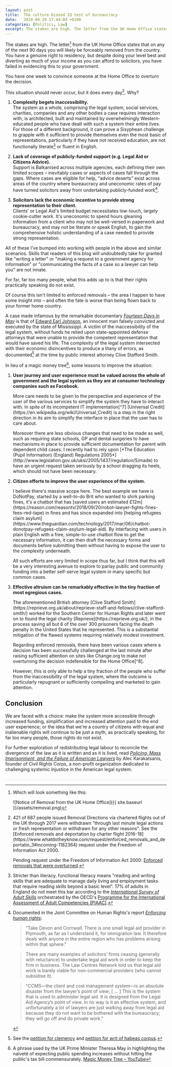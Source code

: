 ```yaml
---
layout: post
title:  The culture-biased IQ test of bureaucracy
date:   2018-09-28 17:44:04 +0100
categories: [Politics, Law]
excerpt: The stakes are high. The letter from the UK Home Office states that on any of the next 90 days you will likely be forceably removed from the country. You have a genuine right to residency, but despite doing your level best and diverting as much of your income as you can afford to solicitors, you have failed in evidencing this to your government.
---
```

The stakes are high. The letter[^1] from the UK Home Office states that on any of the next 90 days you will likely be forceably removed from the country. You have a genuine right to residency, but despite doing your level best and diverting as much of your income as you can afford to solicitors, you have failed in evidencing this to your government.

You have one week to convince someone at the Home Office to overturn the decision.


This situation should never occur, but it does every day[^2]. Why?

1. **Complexity begets inaccessibility.**<br/>The system as a whole, comprising the legal system, social services, charities, companies and any other bodies a case requires interaction with, is architected, built and maintained by overwhelmingly Western-educated people who have dealt with such a system their entire lives. For those of a different background, it can prove a Sisyphean challenge to grapple with it sufficient to provide themselves even the most basic of representations, particularly if they have not received education, are not functionally literate[^3] or fluent in English.

2. **Lack of coverage of publicly-funded support (e.g. Legal Aid or Citizens Advice).**<br/>Support is Balkanised across multiple agencies, each defining their own limited scopes – inevitably cases or aspects of cases fall through the gaps. Where cases are eligible for help, "advice deserts" exist across areas of the country where bureaucracy and uneconomic rates of pay have turned solicitors away from undertaking publicly-funded work[^4].

3. **Solicitors lack the economic incentive to provide strong representation to their client.**<br/>Clients' or Legal Aid's limited budget necessitates low-touch, largely cookie-cutter work. It's uneconomic to spend hours gleaning information from a client who may not be well-versed in paperwork and bureaucracy, and may not be literate or speak English, to gain the comprehensive holistic understanding of a case needed to provide strong representation.

All of these I've bumped into working with people in the above and similar scenarios. Skills that readers of this blog will undoubtedly take for granted like "writing a letter" or "making a request to a government agency for information" or "communicating the facts of a case so a lawyer can help you" are not innate.

For far, far too many people, what this adds up to is that their rights practically speaking do not exist.

Of course this isn't limited to enforced removals – the area I happen to have some insight into – and often the fate is worse than being flown back to your former home country.

A case made infamous by the remarkable documentary [*Fourteen Days in May*](https://vimeo.com/111111430) is that of [Edward Earl Johnson](http://reprieve.org/2018/05/20/post-mortem-execution-edward-earl-johnson/), an innocent man falsely convicted and executed by the state of Mississippi. A victim of the inaccessibility of the legal system, without funds he relied upon state-appointed defense attorneys that were unable to provide the competent representation that would have saved his life. The complexity of the legal system intersected with their economic disincentives to produce a litany of errors, as documented[^5] at the time by public interest attorney Clive Stafford Smith.

In lieu of a magic money tree[^6], some lessons to improve the situation:

<ol>
	<li>
		<strong>User journey and user experience must be valued across the whole of government and the legal system as they are at consumer technology companies such as Facebook.</strong><p markdown="1">More care needs to be given to the perspective and experience of the user of the various services to simplify the system they have to interact with. In spite of its incompetent IT implementation[^7] [Universal Credit](https://en.wikipedia.org/wiki/Universal_Credit) is a step in the right direction in its aim to simplify the interface in place that the user has to care about.</p><p markdown="1">Moreover there are less obvious changes that need to be made as well, such as requiring state schools, GP and dental surgeries to have mechanisms in place to provide sufficient documentation for parent with dependent child cases. I recently had to rely upon [*The Education (Pupil Information) (England) Regulations 2005*](http://www.legislation.gov.uk/uksi/2005/1437/regulation/5/made) to have an urgent request taken seriously by a school dragging its heels, which should not have been necessary.</p>
	</li>
	<li>
		<strong>Citizen efforts to improve the user experience of the system.</strong><p markdown="1">I believe there's massive scope here. The best example we have is DoNotPay, started by a well-to-do Brit who wanted to shirk parking fines, it's a chatbot that has [saved users an estimated £12m](https://reason.com/reasontv/2018/09/20/robot-lawyer-fights-fines-fees-red-tape) in fines and has since expanded into [helping refugees claim asylum](https://www.theguardian.com/technology/2017/mar/06/chatbot-donotpay-refugees-claim-asylum-legal-aid). By interfacing with users in plain English with a free, simple-to-use chatbot flow to get the necessary information, it can then draft the necessary forms and documents before submitting them without having to expose the user to the complexity underneath.</p><p markdown="1">All such efforts are very limited in scope thus far, but I think that this will be a very interesting avenue to explore to parlay public and community funding into a better self-serve legal system in many specific but common cases.</p>
	</li>
	<li>
		<strong>Effective altruism can be remarkably effective in the tiny fraction of most egregious cases.</strong><p markdown="1">The aforementioned British attorney [Clive Stafford Smith](https://reprieve.org.uk/about/reprieve-staff-and-fellows/clive-stafford-smith/) worked for the Southern Center for Human Rights and later went on to found the legal charity [Reprieve](https://reprieve.org.uk/), in the process saving all but 6 of the over 300 prisoners facing the death penalty in the United States that he represented. This is a substantial mitigation of the flawed systems requiring relatively modest investment.</p><p markdown="1">Regarding enforced removals, there have been various cases where a decision has been successfully challenged at the last minute after raising sufficient attention on sites like Change.org to make not overturning the decision indefensible for the Home Office[^8].</p><p markdown="1">However, this is only able to help a tiny fraction of the people who suffer from the inaccessibility of the legal system, where the outcome is particularly repugnant or sufficiently compelling and marketed to gain attention.</p>
	</li>
</ol>

## Conclusion

We are faced with a choice: make the system more accessible through increased funding, simplification and increased attention paid to the end user experience; or the idea that we're a country of citizens with equal and inalienable rights will continue to be just a myth, as practically speaking, for far too many people, those rights do not exist.

For further exploration of redistributing legal labour to reconcile the divergence of the law as it is written and as it is lived, read [*Policing, Mass Imprisonment, and the Failure of American Lawyers*](https://harvardlawreview.org/2015/04/policing-mass-imprisonment-and-the-failure-of-american-lawyers/) by Alec Karakatsanis, founder of Civil Rights Corps, a non-profit organization dedicated to challenging systemic injustice in the American legal system.

<!-- 



We all interact with 

 The depth of understanding required differs case-to-case, but if you're reading this then it's likely that when anything beyond trivial is required that you would engage a lawyer.






The complexity of each niche is bounded only by what competent specialised lawyers of high intelligence can comprehend; the complexity of the system as a whole is unfathomable.



  are designed and maintained by typically Western-educated people who have dealt with similar systems their entire lives, with little regard for their accessibility to those who have not. It is accessible to competent specialised lawyers, it is relatively inaccessible to everyone else. It is impenetrable to those who've never previously interacted with such complex systems, who may not be literate, who may not be fluent in English. If you're unable to retain a competent specialised lawyer then your rights practically speaking do not exist.





 Solicitors who can work with non-English-speaking clients for little money are crap.
This will be familiar to those who work in the space but probably won't have o


What can we do?

1) Strive for simplicity, principle of least surprise across the legal system.

 For people society cares about, most can afford competent specialised lawyers. The remainder 


 rely upon hitting the change.org lottery to receive enough attention that not overturning the decision becomes indefencible. 

 It is hard enough as such a person to navigate th Those of different backgrounds have to navigate  -->

<hr style="height: 0;border: 0;border-bottom: 1px solid #e8e8e8;margin-bottom: 5px;margin-top: 25px;" />

[^1]:
    Which will look something like this:

    ![Notice of Removal from the UK Home Office]({{ site.baseurl }}/assets/removal.png)

[^2]:
    <!--17+67+232+43+27+26+93+131+7+33+40+206+14+7+55+20+48+101+18+14+25+140+58+15+8+40+82+137+39+137+119+31+99+21+5+16+240+148+28+64-->421 of <!--61+116+292+104+48+66+142+163+29+88+74+240+36+20+95+66+81+137+61+44+63+188+107+55+42+89+133+180+84+190+160+91+165+58+29+57+295+186+88+92-->687 people issued Removal Directions via chartered flights out of the UK through 2017 were withdrawn "through last minute legal actions or fresh representation or withdrawn for any other reasons". See the [Enforced removals and deportation by charter flight 2016-18](https://www.whatdotheyknow.com/request/enforced_removals_and_deportatio_3#incoming-1182364) request under the Freedom of Information Act 2000.

    Pending request under the Freedom of Information Act 2000: [Enforced removals that were overturned](https://www.whatdotheyknow.com/request/enforced_removals_that_were_over).

[^3]: Stricter than literacy, functional literacy means "reading and writing skills that are adequate to manage daily living and employment tasks that require reading skills beyond a basic level". 17% of adults in England do not meet this bar according to the [*International Survey of Adult Skills*](https://assets.publishing.service.gov.uk/government/uploads/system/uploads/attachment_data/file/246534/bis-13-1221-international-survey-of-adult-skills-2012.pdf) orchestrated by the OECD's [Programme for the International Assessment of Adult Competencies (PIAAC)](http://www.oecd.org/skills/piaac/).

[^4]:
    Documented in the Joint Committee on Human Rights's report [*Enforcing human rights*](https://publications.parliament.uk/pa/jt201719/jtselect/jtrights/669/669.pdf):
    
    >"Take Devon and Cornwall. There is one small legal aid provider in Plymouth, as far as I understand it, for immigration law. It therefore deals with anyone in the entire region who has problems arising within that sphere."
    
    >There are many examples of solicitors’ firms ceasing (generally with reluctance) to undertake legal aid work in order to keep the firm in business. The Law Centres Network told us that legal aid work is barely viable for non-commercial providers (who cannot subsidise it).
    
    >"CCMS—the client and cost management system—is an absolute disaster from the lawyer’s point of view; [ ... ] This is the system that is used to administer legal aid. It is designed from the Legal Aid Agency’s point of view. In no way is it an effective system, and unfortunately a lot of lawyers are just walking away from legal aid because they do not want to be bothered with the bureaucracy; they will go off and do private work."


[^5]: See the [petition for clemency](https://library.albany.edu/speccoll/findaids/eresources/dao/apap214/aa72611ec8fac8987e4b63f8ae428971.pdf) and [petition for writ of habeas corpus](https://library.albany.edu/speccoll/findaids/eresources/dao/apap214/6212cd74b355cb63fc6a0966dcdecb61.pdf).

[^6]: A phrase used by the UK Prime Minister Theresa May in highlighting the naïveté of expecting public spending increases without hitting the public's tax bill commensurately. [Magic Money Tree – YouTube](https://www.youtube.com/watch?v=zIbITJekGZE)

[^7]: A natural corollary of involving Accenture, IBM, Hewlett Packard et al.

[^8]: Two NHS doctors who faced enforced removal saw their decision overturned after tens of thousands petitioned their MPs to act [here](https://www.change.org/p/the-home-office-prevent-the-home-office-from-removing-hardworking-and-dedicated-nhs-staff-from-their-job) and [here](https://www.change.org/p/home-office-stop-the-unfair-deportation-of-a-brilliant-and-committed-nhs-doctor).
